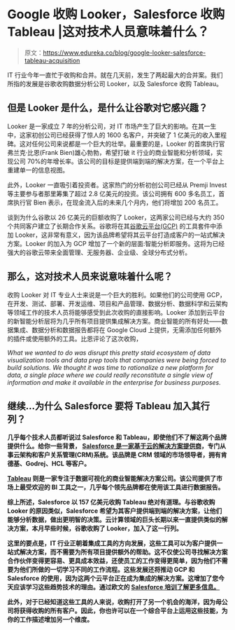 # Google 收购 Looker，Salesforce 收购 Tableau |这对技术人员意味着什么？

> 原文：<https://www.edureka.co/blog/google-looker-salesforce-tableau-acquisition>

IT 行业今年一直忙于收购和合并。就在几天前，发生了两起最大的合并案。我们所指的发展是谷歌收购数据分析公司 Looker，以及 Salesforce 收购 Tableau。

## 但是 Looker 是什么，是什么让谷歌对它感兴趣？

Looker 是一家成立 7 年的分析公司，对 IT 市场产生了巨大的影响。在其一生中，这家初创公司已经获得了惊人的 1600 名客户，并突破了 1 亿美元的收入里程碑。这对任何公司来说都是一个巨大的壮举。最重要的是，Looker 的首席执行官弗兰克·比恩(Frank Bien)雄心勃勃，希望打破 it 行业的商业智能和分析领域，实现公司 70%的年增长率。该公司的目标是提供端到端的解决方案，在一个平台上重建单一的信息视图。

此外，Looker 一直吸引着投资者。这家热门的分析初创公司已经从 Premji Invest 等主要参与者那里筹集了超过 2.8 亿美元的投资。该公司拥有 600 多名员工，首席执行官 Bien 表示，在现金流入后的未来几个月内，他们将增加 200 名员工。

谈到为什么谷歌以 26 亿美元的巨额收购了 Looker，这两家公司已经与大约 350 个共同客户建立了长期合作关系。谷歌将在其[谷歌云平台(GCP)](https://www.edureka.co/blog/what-is-google-cloud-platform/) 的工具套件中添加 Looker，这非常有意义，因为该品牌希望将其云平台打造成客户的一站式解决方案。Looker 的加入为 GCP 增加了一个新的层面:智能分析即服务。这将为已经强大的谷歌云带来全面管理、无服务器、企业级、全球分布式分析。

## 那么，这对技术人员来说意味着什么呢？

收购 Looker 对 IT 专业人士来说是一个巨大的胜利。如果他们的公司使用 GCP，在开发、测试、部署、开发运维、项目和产品管理、数据分析、数据科学和云架构等领域工作的技术人员将能够感受到此次收购的直接影响。Looker 添加到云平台的新智能分析层将为几乎所有项目提供集成解决方案。商业智能的所有好处——数据集成、数据分析和数据报告都将在 Google Cloud 上提供，无需添加任何额外的插件或使用额外的工具。比恩评论了这次收购，

*What we wanted to do was disrupt this pretty staid ecosystem of data visualization tools and data prep tools that companies were being forced to build solutions. We thought it was time to rationalize a new platform for data, a single place where we could really reconstitute a single view of information and make it available in the enterprise for business purposes.*

## ****继续…为什么 Salesforce 要将 Tableau 加入其行列？****

**几乎每个技术人员都听说过 Salesforce 和 Tableau，即使他们不了解这两个品牌提供什么。给你一些背景， [Salesforce 是一家基于云的解决方案提供商](https://www.edureka.co/blog/what-is-salesforce/)，专门从事云架构和客户关系管理(CRM)系统。该品牌是 CRM 领域的市场领导者，拥有肯德基、Godrej、HCL 等客户。**

**[Tableau](https://www.edureka.co/blog/what-is-tableau/) 则是一家专注于数据可视化的商业智能解决方案公司。该公司提供了市场上最受欢迎的 BI 工具之一，几乎每个领先品牌都在使用该工具进行数据报告。**

**综上所述，Salesforce 以 157 亿美元收购 Tableau 绝对有道理。与谷歌收购 Looker 的原因类似，Salesforce 希望为其客户提供端到端的解决方案，让他们能够分析数据，做出更明智的决策。云计算领域的巨头长期以来一直提供类似的解决方案，本月早些时候，谷歌收购了 Looker，加入了这一行列。**

**这里的要点是，IT 行业正朝着集成工具的方向发展，这些工具可以为客户提供一站式解决方案，而不需要为所有项目提供额外的帮助。这不仅使公司寻找解决方案合作伙伴变得更容易、更具成本效益，还使员工的工作变得更简单，因为他们不需要为他们所做的一切学习不同的工作流程。这些发展还将推动 GCP 和 Salesforce 的使用，因为这两个云平台正在成为集成的解决方案。这增加了您今天应该学习这些趋势技术的理由。通过欧文的 [Salesforce 培训了解更多信息。](https://www.edureka.co/salesforce-administrator-and-developer-training-irving)**

**此外，对于已经知道这些工具的人来说，收购打开了另一个机会的海洋，因为母公司将获得收购的所有客户。因此，你也许可以在一个综合平台上运用这些技能，为你的工作描述增加另一个维度。**